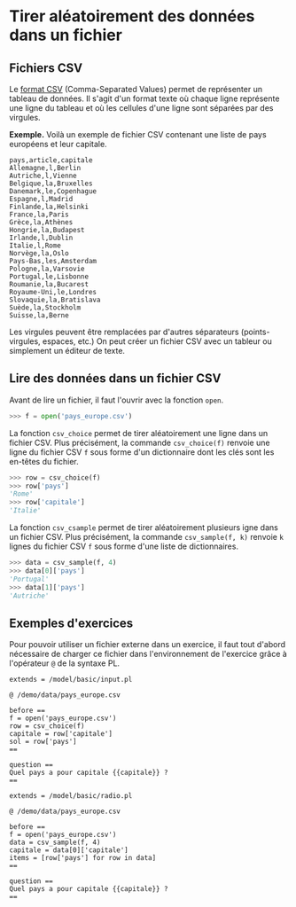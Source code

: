 # Tirer aléatoirement des données dans un fichier

## Fichiers CSV

Le [format CSV](https://fr.wikipedia.org/wiki/Comma-separated_values) (Comma-Separated Values) permet de représenter un tableau de données. Il s'agit d'un format texte où chaque ligne représente une ligne du tableau et où les cellules d'une ligne sont séparées par des virgules.

**Exemple.** Voilà un exemple de fichier CSV contenant une liste de pays européens et leur capitale.

~~~
pays,article,capitale
Allemagne,l,Berlin
Autriche,l,Vienne
Belgique,la,Bruxelles
Danemark,le,Copenhague
Espagne,l,Madrid
Finlande,la,Helsinki
France,la,Paris
Grèce,la,Athènes
Hongrie,la,Budapest
Irlande,l,Dublin
Italie,l,Rome
Norvège,la,Oslo
Pays-Bas,les,Amsterdam
Pologne,la,Varsovie
Portugal,le,Lisbonne
Roumanie,la,Bucarest
Royaume-Uni,le,Londres
Slovaquie,la,Bratislava
Suède,la,Stockholm
Suisse,la,Berne
~~~

Les virgules peuvent être remplacées par d'autres séparateurs (points-virgules, espaces, etc.) On peut créer un fichier CSV avec un tableur ou simplement un éditeur de texte.

## Lire des données dans un fichier CSV

Avant de lire un fichier, il faut l'ouvrir avec la fonction `open`.

```python
>>> f = open('pays_europe.csv')
```

La fonction `csv_choice` permet de tirer aléatoirement une ligne dans un fichier CSV. Plus précisément, la commande `csv_choice(f)` renvoie une ligne du fichier CSV `f` sous forme d'un dictionnaire dont les clés sont les en-têtes du fichier.

```python
>>> row = csv_choice(f)
>>> row['pays']
'Rome'
>>> row['capitale']
'Italie'
```

La fonction `csv_csample` permet de tirer aléatoirement plusieurs igne dans un fichier CSV. Plus précisément, la commande `csv_sample(f, k)` renvoie `k` lignes du fichier CSV `f` sous forme d'une liste de dictionnaires.

```python
>>> data = csv_sample(f, 4)
>>> data[0]['pays']
'Portugal'
>>> data[1]['pays']
'Autriche'
```

## Exemples d'exercices

Pour pouvoir utiliser un fichier externe dans un exercice, il faut tout d'abord nécessaire de charger ce fichier dans l'environnement de l'exercice grâce à l'opérateur `@` de la syntaxe PL.

```
extends = /model/basic/input.pl

@ /demo/data/pays_europe.csv

before ==
f = open('pays_europe.csv')
row = csv_choice(f)
capitale = row['capitale']
sol = row['pays']
==

question ==
Quel pays a pour capitale {{capitale}} ?
==
```

```
extends = /model/basic/radio.pl

@ /demo/data/pays_europe.csv

before ==
f = open('pays_europe.csv')
data = csv_sample(f, 4)
capitale = data[0]['capitale']
items = [row['pays'] for row in data]
==

question ==
Quel pays a pour capitale {{capitale}} ?
==
```

